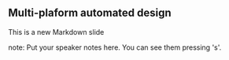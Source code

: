 ##  Multi-plaform automated design

This is a new Markdown slide

note:
    Put your speaker notes here.
    You can see them pressing 's'.
